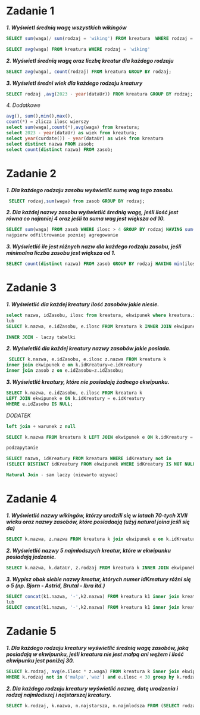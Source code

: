 # Zadanie 1

***1. Wyświetl średnią wagę wszystkich wikingów***
```sql
SELECT sum(waga)/ sum(rodzaj = 'wiking') FROM kreatura  WHERE rodzaj = 'wiking';

SELECT avg(waga) FROM kreatura WHERE rodzaj = 'wiking'
```
***2. Wyświetl średnią wagę oraz liczbę kreatur dla każdego rodzaju***
```sql
SELECT avg(waga), count(rodzaj) FROM kreatura GROUP BY rodzaj;
```
***3. Wyświetl średni wiek dla każdego rodzaju kreatury***
```sql
SELECT rodzaj ,avg(2023 - year(dataUr)) FROM kreatura GROUP BY rodzaj;
```
*4. Dodatkowe*
```sql
avg(), sum(),min(),max(), 
count(*) = zlicza ilosc wierszy
select sum(waga),count(*),avg(waga) from kreatura;
select 2023 - year(dataUr) as wiek from kreatura;
select year(curdate()) - year(dataUr) as wiek from kreatura
select distinct nazwa FROM zasob;
select count(distinct nazwa) FROM zasob;
```
# Zadanie 2
***1. Dla każdego rodzaju zasobu wyświetlić sumę wag tego zasobu.***
```sql
 SELECT rodzaj,sum(waga) from zasob GROUP BY rodzaj;
```
***2. Dla każdej nazwy zasobu wyświetlić średnią wagę, jeśli ilość jest równa co najmniej 4 oraz jeśli ta suma wag jest większa od 10.***
```sql
SELECT sum(waga) FROM zasob WHERE ilosc > 4 GROUP BY rodzaj HAVING sum(waga) > 5;
najpierw odfiltrowanie pozniej agregowanie
```
***3. Wyświetlić ile jest różnych nazw dla każdego rodzaju zasobu, jeśli minimalna liczba zasobu jest większa od 1.***
```sql
SELECT count(distinct nazwa) FROM zasob GROUP BY rodzaj HAVING min(ilosc) > 1;
```
# Zadanie 3 

***1. Wyświetlić dla każdej kreatury ilość zasobów jakie niesie.***
```sql
select nazwa, idZasobu, ilosc from kreatura, ekwipunek where kreatura.idKreatury=ekwipunek.idKreatury;
lub
SELECT k.nazwa, e.idZasobu, e.ilosc FROM kreatura k INNER JOIN ekwipunek e ON k.idKreatury=e.idKreatury;

INNER JOIN - laczy tabelki
```
***2. Wyświetlić dla każdej kreatury nazwy zasobów jakie posiada.***
```sql
 SELECT k.nazwa, e.idZasobu, e.ilosc z.nazwa FROM kreatura k
inner join ekwipunek e on k.idKreatury=e.idKreatury
inner join zasob z on e.idZasobu=z.idZasobu;
```
***3. Wyświetlić kreatury, które nie posiadają żadnego ekwipunku.***
```sql
SELECT k.nazwa, e.idZasobu, e.ilosc FROM kreatura k
LEFT JOIN ekwipunek e ON k.idKreatury = e.idKreatury
WHERE e.idZasobu IS NULL;
```

*DODATEK*
```sql
left join + warunek z null

SELECT k.nazwa FROM kreatura k LEFT JOIN ekwipunek e ON k.idKreatury = e.idKreatury WHERE e.idKreatury IS NULL

podzapytanie

SELECT nazwa, idKreatury FROM kreatura WHERE idKreatury not in
(SELECT DISTINCT idKreatury FROM ekwipunek WHERE idKreatury IS NOT NULL);

Natural Join - sam laczy (niewarto uzywac)
```

# Zadanie 4
***1. Wyświetlić nazwy wikingów, którzy urodzili się w latach 70-tych XVII wieku oraz nazwy zasobów, które posiadaają (użyj natural joina jeśli się da)***
```sql
SELECT k.nazwa, z.nazwa FROM kreatura k join ekwipunek e on k.idKreatury=e.idKreatury join zasob z on e.idZasobu=z.idZasobu WHERE year(dataUr) BETWEEN 1670 and 1680;
```
***2. Wyświetlić nazwy 5 najmłodszych kreatur, które w ekwipunku posiadają jedzenie.***
```sql
SELECT k.nazwa, k.dataUr, z.rodzaj FROM kreatura k INNER JOIN ekwipunek e ON k.idKreatury=e.idKreatury INNER JOIN zasob z ON e.idZasobu=z.idZasobu. WHERE z.rodzaj = 'jedzenie' ORDER BY k.dataUr desc limit 5;
```
***3. Wypisz obok siebie nazwy kreatur, których numer idKreatury różni się o 5 (np. Bjorn - Astrid, Brutal - Ibra itd.)***
```sql
SELECT concat(k1.nazwa, '-',k2.nazwa) FROM kreatura k1 inner join kreatura k2 on abs(k1.kreatury-k2.kreatury) = 5;
lub
SELECT concat(k1.nazwa, '-',k2.nazwa) FROM kreatura k1 inner join kreatura k2 on k1.kreatury-k2.kreatury = 5;
```

# Zadanie 5
***1. Dla każdego rodzaju kreatury wyświetlić średnią wagę zasobów, jaką posiadają w ekwipunku, jeśli kreatura nie jest małpą ani wężem i ilość ekwipunku jest poniżej 30.***
```sql
SELECT k.rodzaj, avg(e.ilosc * z.waga) FROM kreatura k inner join ekwipunek e on k.idKreatury=e.id.Kreatury inner join zasob z on e.idZasobu=z.idZasobu
WHERE k.rodzaj not in ('malpa','waz') and e.ilosc < 30 group by k.rodzaj; 
```
***2. Dla każdego rodzaju kreatury wyświetlić nazwę, datę urodzenia i rodzaj najmłodszej i najstarszej kreatury.***
```sql
SELECT k.rodzaj, k.nazwa, n.najstarsza, n.najmlodsza FROM (SELECT rodzaj, min(dataUr) najstarsza, max(dataUr) najmlodsza FROM kreatura group by rodzaj) n, kreatura k WHERE n.najstarsza = k.dataUr OR n.najmlodsza=k.dataUr; 
```
